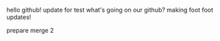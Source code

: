 hello github!
update for test
what's going on our github?
making foot 
foot updates!








prepare merge 2
